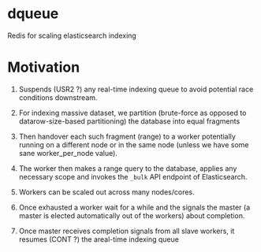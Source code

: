 # dqueue
Redis for scaling elasticsearch indexing

# Motivation

1. Suspends (USR2 ?) any real-time indexing queue to avoid potential race conditions downstream.

2. For indexing massive dataset, we partition (brute-force as opposed to datarow-size-based partitioning) the database 
into equal fragments

3. Then handover each such fragment (range) to a worker potentially running on a different node or in 
the same node (unless we have some sane worker_per_node value). 

4. The worker then makes a range query to the database, applies any necessary scope and invokes the `_bulk` API 
endpoint of Elasticsearch.

5. Workers can be scaled out across many nodes/cores. 

6. Once exhausted a worker wait for a while and the signals the master (a master is elected automatically out of 
the workers) about completion. 

7. Once master receives completion signals from all slave workers, it resumes (CONT ?) the areal-time indexing queue


